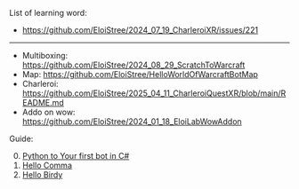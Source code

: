 List of learning word:
- https://github.com/EloiStree/2024_07_19_CharleroiXR/issues/221

---------------------------

- Multiboxing: https://github.com/EloiStree/2024_08_29_ScratchToWarcraft
- Map: https://github.com/EloiStree/HelloWorldOfWarcraftBotMap
- Charleroi: https://github.com/EloiStree/2025_04_11_CharleroiQuestXR/blob/main/README.md
- Addo on wow: https://github.com/EloiStree/2024_01_18_EloiLabWowAddon

Guide:  

0. [Python to Your first bot in C#](https://github.com/EloiStree/2025_02_05_WarcraftClientQA/blob/main/Wiki/HelloSetupOfClientQA.md)
1. [Hello Comma](https://github.com/EloiStree/2025_02_05_WarcraftClientQA/blob/main/Wiki/HelloComma.md)
2. [Hello Birdy](https://github.com/EloiStree/2025_02_05_WarcraftClientQA/blob/main/Wiki/HelloBirdy.md)
